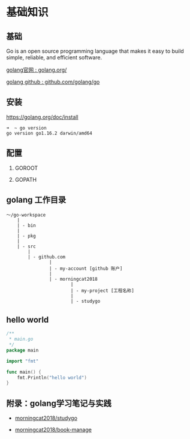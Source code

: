 
# 基础知识

## 基础

Go is an open source programming language that makes it easy to build simple, reliable, and efficient software.

[golang官网 : golang.org/](https://golang.org/)

[golang github : github.com/golang/go](https://github.com/golang/go)

## 安装

https://golang.org/doc/install

```
➜  ~ go version
go version go1.16.2 darwin/amd64
```

## 配置

1. GOROOT

2. GOPATH

## golang 工作目录

```
～/go-workspace
    |
    | - bin
    |
    | - pkg
    |
    | - src
        |
        | - github.com
                |
                | - my-account [github 账户]
                |
                | - morningcat2018
                        |
                        | - my-project [工程名称]
                        |
                        | - studygo
```

## hello world

```go
/**
 * main.go
 */
package main

import "fmt"

func main() {
	fmt.Println("hello world")
}
```



## 附录：golang学习笔记与实践

- [morningcat2018/studygo](https://github.com/morningcat2018/studygo)

- [morningcat2018/book-manage](https://github.com/morningcat2018/book-manage)